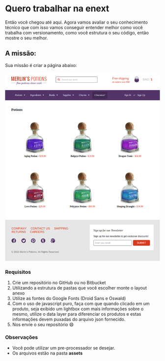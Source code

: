 # Quero trabalhar na enext

Então você chegou até aqui. Agora vamos avaliar o seu conhecimento técnico que com isso vamos conseguir entender melhor como você trabalha com versionamento, como você estrutura o seu código, então mostre o seu melhor.

## A missão:

Sua missão é criar a página abaixo:

![Merlins Potions Layout](assets/potions-layout.png)

### Requisitos

1. Crie um repositório no GitHub ou no Bitbucket
1. Utilizando a estrutura de pastas que você escolher monte o layout anexo
1. Utilize as fontes do Google Fonts (Droid Sans e Oswald)
1. Com o uso de javascript puro, faça com que quando clicado em um produto, seja exibido um lightbox com mais informações sobre o mesmo, utilize o data layer para diferenciar os produtos e estas informações devem puxadas do arquivo json fornecido.
1. Nos envie o seu repositório :smile:

### Observações

- Você pode utilizar um pre-processador se desejar.
- Os arquivos estão na pasta **assets**
